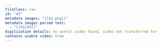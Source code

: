 ```yaml
---
fileClass: raw
id: "43"
metadata images: "[[43.png]]"
metadata images parsed text:
  - "[[43|43]]"
digitization details: no useful video found, video not transferred for parsing
contains usable video: true
---
```

